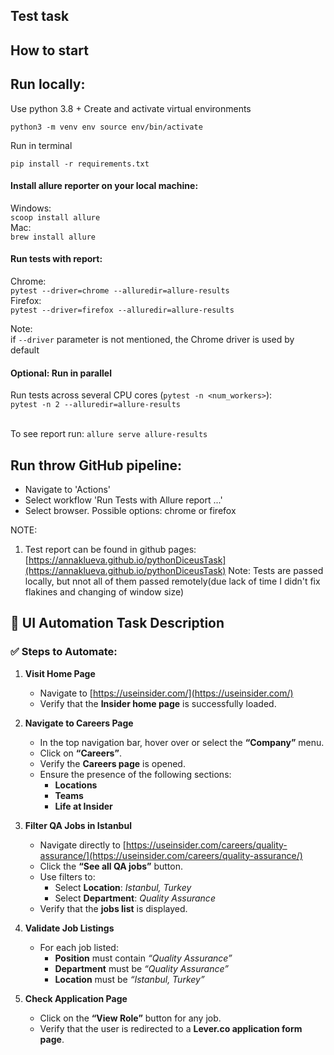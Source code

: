 ## Test task

## How to start

## Run locally:

Use python 3.8 + Create and activate virtual environments

`python3 -m venv env
source env/bin/activate`

Run in terminal

`pip install -r requirements.txt`

#### Install allure reporter on your local machine: </br>
Windows:</br>
`
scoop install allure
`</br>
Mac:</br>
`
brew install allure
`

#### Run tests with report:
Chrome:</br>
`pytest --driver=chrome --alluredir=allure-results`
</br>Firefox:</br>
`pytest --driver=firefox --alluredir=allure-results`

Note: </br>
if `--driver` parameter is not mentioned, the Chrome driver is used by default

#### Optional: Run in parallel
Run tests across several CPU cores (`pytest -n <num_workers>`): </br>
`pytest -n 2 --alluredir=allure-results`

</br>To see report run:
`allure serve allure-results`


## Run throw GitHub pipeline:
* Navigate to 'Actions'
* Select workflow 'Run Tests with Allure report ...'
* Select browser. Possible options: chrome or firefox

NOTE:
1. Test report can be found in github pages:
[https://annaklueva.github.io/pythonDiceusTask](https://annaklueva.github.io/pythonDiceusTask)
Note: 
Tests are passed locally, but nnot all of them passed remotely(due lack of time I didn't fix flakines and changing of window size)



## 🧪 UI Automation Task Description
### ✅ Steps to Automate:

1. **Visit Home Page**
   - Navigate to [https://useinsider.com/](https://useinsider.com/)
   - Verify that the **Insider home page** is successfully loaded.

2. **Navigate to Careers Page**
   - In the top navigation bar, hover over or select the **“Company”** menu.
   - Click on **“Careers”**.
   - Verify the **Careers page** is opened.
   - Ensure the presence of the following sections:
     - **Locations**
     - **Teams**
     - **Life at Insider**

3. **Filter QA Jobs in Istanbul**
   - Navigate directly to [https://useinsider.com/careers/quality-assurance/](https://useinsider.com/careers/quality-assurance/)
   - Click the **“See all QA jobs”** button.
   - Use filters to:
     - Select **Location**: *Istanbul, Turkey*
     - Select **Department**: *Quality Assurance*
   - Verify that the **jobs list** is displayed.

4. **Validate Job Listings**
   - For each job listed:
     - **Position** must contain *“Quality Assurance”*
     - **Department** must be *“Quality Assurance”*
     - **Location** must be *“Istanbul, Turkey”*

5. **Check Application Page**
   - Click on the **“View Role”** button for any job.
   - Verify that the user is redirected to a **Lever.co application form page**.
